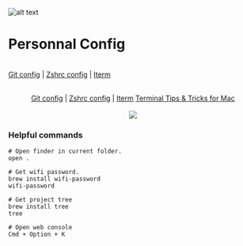 
![alt text](https://newrelic.com/sites/default/files/2021-04/good-programmer-banner-final.jpg)
<p align="center">
  <h1>Personnal Config</h1>
  <br>
  <b></b>
  <a href="./.gitconfig">Git config</a> |
  <a href="./.zshrc">Zshrc config</a> |
  <a href="./iterm.md">Iterm</a>
  <br><br>
</p>

<p align="center">
  <a href="./.gitconfig">Git config</a> |
  <a href="./.zshrc">Zshrc config</a> |
  <a href="./iterm.md">Iterm</a>
  <a href="./tricksMac.md">Terminal Tips & Tricks for Mac</a>
  <br><br>
  <img src="http://s.4cdn.org/image/title/105.gif">
</p>

### Helpful commands

```source-shell
# Open finder in current folder.
open .

# Get wifi password.
brew install wifi-password
wifi-password

# Get project tree
brew install tree
tree

# Open web console 
Cmd + Option + K 
```
